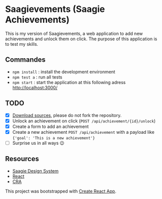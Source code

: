 # Saagievements (Saagie Achievements)

This is my version of Saagievements, a web application to add new achievements and unlock them
on click. The purpose of this application is to test my skills.

## Commandes

- ``` npm install ``` : install the development environment
- ``` npm test a ``` : run all tests
- ``` npm start ``` : start the application at this following adress [http://localhost:3000/](http://localhost:3000/)

## TODO

- [x] [Download sources](https://github.com/saagie/saagievements/archive/master.zip), please do not fork the repository.
- [x] Unlock an achievement on click (`POST /api/achievement/{id}/unlock`)
- [x] Create a form to add an achievement
- [x] Create a new achievement `POST /api/achievement` with a payload like `{'goal': 'This is a new achievement'}`
- [ ] Surprise us in all ways 😉

## Resources

* [Saagie Design System](https://go.saagie.com/design-system)
* [React](https://reactjs.org/)
* [CRA](https://create-react-app.dev/)

This project was bootstrapped with [Create React App](https://github.com/facebook/create-react-app).
